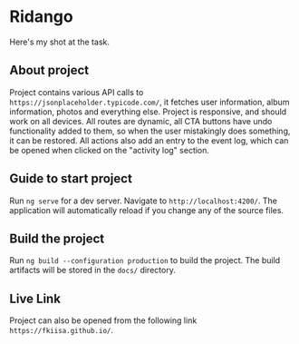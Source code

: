 # Ridango

Here's my shot at the task.

## About project

Project contains various API calls to `https://jsonplaceholder.typicode.com/`, it fetches user information, album information, photos and everything else. Project is responsive, and should work on all devices. All routes are dynamic, all CTA buttons have undo functionality added to them, so when the user mistakingly does something, it can be restored. All actions also add an entry to the event log, which can be opened when clicked on the "activity log" section.

## Guide to start project

Run `ng serve` for a dev server. Navigate to `http://localhost:4200/`. The application will automatically reload if you change any of the source files.

## Build the project

Run `ng build --configuration production` to build the project. The build artifacts will be stored in the `docs/` directory.

## Live Link

Project can also be opened from the following link `https://fkiisa.github.io/`.
